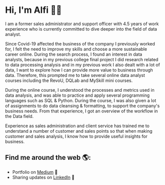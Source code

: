# Hi, I'm Alfi 👋🏾 

I am a former sales administrator and support officer with 4.5 years of work experience who is currently committed to dive deeper into the field of data analyst.

Since Covid-19 affected the business of the company I previously worked for, I felt the need to improve my skills and choose a more sustainable career online. During the search process, I found an interest in data analysts, because in my previous college final project I did research related to data processing analysis and in my previous work I also dealt with a lot of data, I want to explore how I can provide more value to business through data. Therefore, this prompted me to take several online data analyst courses including the RevoU, DQLab and MySkill mini courses.

During the online course, I understood the processes and metrics used in data analysis, and was able to practice and apply several programming languages such as SQL & Python. During the course, I was also given a lot of assignments to do data cleansing & formatting, to support the company's business needs. From that experience, I got an overview of the workflow in the Data field.

Experience as sales administration and client service has trained me to understand a number of customer and sales points so that when making customer and sales analysis, I know how to provide useful insights for business.


## Find me around the web 🌎: 
- Portfolio on <a href="https://medium.com/@alfiramdhan"> Medium</a> 🏓
- Sharing updates on <a href="https://www.linkedin.com/in/alfianaramdhan/">LinkedIn</a> 💼

